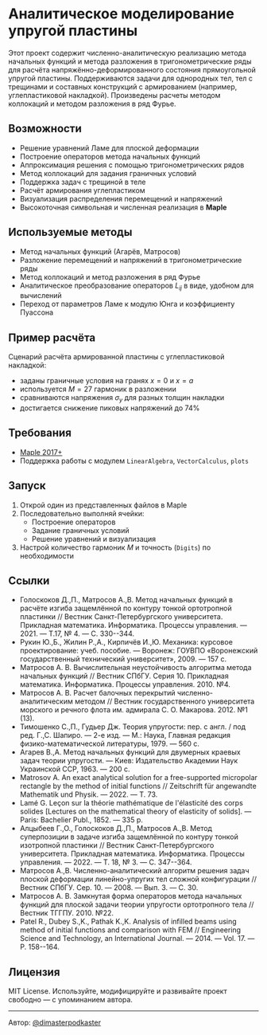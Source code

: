# Аналитическое моделирование упругой пластины

Этот проект содержит численно-аналитическую реализацию метода начальных функций и метода разложения в тригонометрические ряды для расчёта напряжённо-деформированного состояния прямоугольной упругой пластины. Поддерживаются задачи для однородных тел, тел с трещинами и составных конструкций с армированием (например, углепластиковой накладкой). Произведены расчеты методом коллокаций и методом разложения в ряд Фурье.

## Возможности

- Решение уравнений Ламе для плоской деформации
- Построение операторов метода начальных функций
- Аппроксимация решения с помощью тригонометрических рядов
- Метод коллокаций для задания граничных условий
- Поддержка задач с трещиной в теле
- Расчёт армирования углепластиком
- Визуализация распределения перемещений и напряжений
- Высокоточная символьная и численная реализация в **Maple**

## Используемые методы

- Метод начальных функций (Агарёв, Матросов)
- Разложение перемещений и напряжений в тригонометрические ряды
- Метод коллокаций и метод разложения в ряд Фурье
- Аналитическое преобразование операторов $L_{ij}$ в виде, удобном для вычислений
- Переход от параметров Ламе к модулю Юнга и коэффициенту Пуассона

## Пример расчёта

Сценарий расчёта армированной пластины с углепластиковой накладкой:

- заданы граничные условия на гранях $x = 0$ и $x = a$
- используется $M = 27$ гармоник в разложении
- сравниваются напряжения $\sigma_y$ для разных толщин накладки
- достигается снижение пиковых напряжений до 74%

## Требования

- [Maple 2017+](https://www.maplesoft.com/products/maple/)
- Поддержка работы с модулем `LinearAlgebra`, `VectorCalculus`, `plots`

## Запуск

1. Открой один из представленных файлов в Maple
2. Последовательно выполняй ячейки:
   - Построение операторов
   - Задание граничных условий
   - Решение уравнений и визуализация
3. Настрой количество гармоник $M$ и точность (`Digits`) по необходимости

## Ссылки

- Голоскоков Д.\,П., Матросов А.\,В. Метод начальных функций в расчёте изгиба защемлённой по контуру тонкой ортотропной пластинки // Вестник Санкт-Петербургского университета. Прикладная математика. Информатика. Процессы управления. — 2021. — Т.17, № 4. — С. 330--344. 
- Рукин Ю.\,Б., Жилин Р.\,А., Кирпичёв И.\,Ю. Механика: курсовое проектирование: учеб. пособие. — Воронеж: ГОУВПО «Воронежский государственный технический университет», 2009. — 157 с.
- Матросов А. В. Вычислительная неустойчивость алгоритма метода начальных функций // Вестник СПбГУ. Серия 10. Прикладная математика. Информатика. Процессы управления. 2010. №4.
- Матросов А. В. Расчет балочных перекрытий численно-аналитическим методом // Вестник государственного университета морского и речного флота им. адмирала С. О. Макарова. 2012. №1 (13).
- Тимошенко С.\,П., Гудьер Дж. Теория упругости: пер. с англ. / под ред. Г.\,С. Шапиро. — 2-е изд. — М.: Наука, Главная редакция физико-математической литературы, 1979. — 560 с.
- Агарев В.\,А. Метод начальных функций для двумерных краевых задач теории упругости. — Киев: Издательство Академии Наук Украинской ССР, 1963. — 200 с.
- Matrosov A. An exact analytical solution for a free-supported micropolar rectangle by the method of initial functions // Zeitschrift für angewandte Mathematik und Physik. — 2022. — Т. 73.
- Lamé G. Leçon sur la théorie mathématique de l'élasticité des corps solides [Lectures on the mathematical theory of elasticity of solids]. — Paris: Bachelier Publ., 1852. — 335 p.
- Алцыбеев Г.\,О., Голоскоков Д.\,П., Матросов А.\,В. Метод суперпозиции в задаче изгиба защемлённой по контуру тонкой изотропной пластинки // Вестник Санкт-Петербургского университета. Прикладная математика. Информатика. Процессы управления. — 2022. — Т. 18, № 3. — С. 347--364.
- Матросов А.\,В. Численно-аналитический алгоритм решения задач плоской деформации линейно-упругих тел сложной конфигурации // Вестник СПбГУ. Сер. 10. — 2008. — Вып. 3. — С. 30.
- Матросов А. В. Замкнутая форма операторов метода начальных функций для плоской задачи теории упругости ортотропного тела // Вестник ТГГПУ. 2010. №22.
- Patel R., Dubey S.\,K., Pathak K.\,K. Analysis of infilled beams using method of initial functions and comparison with FEM // Engineering Science and Technology, an International Journal. — 2014. — Vol. 17. — P. 158--164.

## Лицензия

MIT License. Используйте, модифицируйте и развивайте проект свободно — с упоминанием автора.

---

Автор: [@dimasterpodkaster](https://github.com/dimasterpodkaster)
